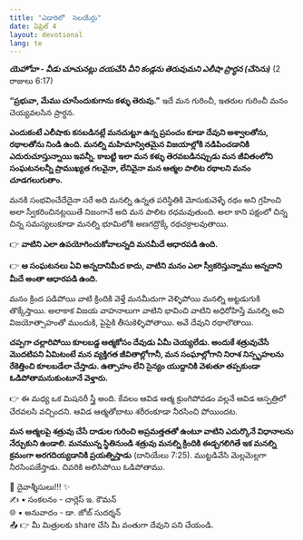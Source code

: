 ```yaml
---
title: "ఎడారిలో  సెలయేర్లు"
date: ఏప్రిల్ 4
layout: devotional
lang: te
---
```


***యెహోవా - వీడు చూచునట్లు దయచేసి వీని కండ్లను తెరువుమని ఎలీషా ప్రార్ధన (చేసెను)*** (2 రాజులు 6:17) 

**“ప్రభువా, మేము చూసేందుకుగాను కళ్ళు తెరువు."** ఇదే మన గురించీ, ఇతరుల గురించీ మనం చెయ్యవలసిన ప్రార్ధన.

 **ఎందుకంటే ఎలీషాకు కనబడినట్లే మనచుట్టూ ఉన్న ప్రపంచం కూడా దేవుని అశ్వాలతోను, రథాలతోను నిండి ఉంది. మనల్ని మహిమాన్వితమైన విజయాల్లోకి నడిపించడానికి ఎదురుచూస్తున్నాయి ఇవన్నీ. కాబట్టి ఇలా మన కళ్ళు తెరవబడినప్పుడు మన జీవితంలోని సంఘటనలన్నీ ప్రాముఖ్యత గలవైనా, లేనివైనా మన ఆత్మల పాలిట రథాలని మనం చూడగలుగుతాం.**

మనకి సంభవించేదేదైనా సరే అది మనల్ని ఉన్నత పరిస్థితికి మోసుకువెళ్ళే రథం అని గ్రహించి అలా స్వీకరించినట్లయితే నిజంగానే అది మన పాలిట రధమవుతుంది. అలా కాని పక్షంలో చిన్న చిన్న సమస్యలుకూడా మనల్ని భూమిలోకి అణగద్రొక్కే రథచక్రాలవుతాయి. 

👉 **వాటిని ఎలా ఉపయోగించుకోవాలన్నది మనమీదే ఆధారపడి ఉంది.**

👉 **ఆ సంఘటనలు ఏవి అన్నదానిమీద కాదు, వాటిని మనం ఎలా స్వీకరిస్తున్నాము అన్నదాని మీదే అంతా ఆధారపడి ఉంది.**

 మనం క్రింద పడిపోయి వాటి క్రిందికి వెళ్తే మనమీదుగా వెళ్ళిపోయి మనల్ని అట్టడుగుకి తొక్కేస్తాయి. అలాకాక విజయ వాహనాలుగా వాటిని భావించి వాటిని అధిరోహిస్తే మనల్ని అవి విజయోత్సాహంతో ముందుకి, పైపైకి తీసుకెళ్ళిపోతాయి. అవే దేవుని రథాలౌతాయి.

**చప్పగా చల్లారిపోయి కూలబడ్డ ఆత్మకోసం దేవుడు ఏమీ చెయ్యలేడు. అందుకే శత్రువుచేసే మొదటిపని ఏమిటంటే మన వ్యక్తిగత జీవితాల్లోగానీ, మన సంఘాల్లోగాని నిరాశ నిస్పృహలను రేకెత్తించి కూలబడేలా చేస్తాడు. ఉత్సాహం లేని సైన్యం యుద్దానికి వెళుతూ తప్పకుండా ఓడిపోతామనుకుంటూనే వెళ్తారు.**

👉 ఈ మధ్య ఒక మిషనరీ స్త్రీ అంది. కేవలం ఆవిడ ఆత్మ క్రుంగిపోవడం వల్లనే ఆవిడ ఆస్పత్రిలో చేరవలసి వచ్చిందని. ఆవిడ ఆత్మతోబాటు శరీరంకూడా నీరసించి పోయిందట. 

**మన ఆత్మలపై శత్రువు చేసే దాడుల గురించి అప్రమత్తతతో ఉంటూ వాటిని ఎదుర్కొనే విధానాలను నేర్చుకుని ఉండాలి. మనమున్న స్థితినుండి శత్రువు మనల్ని క్రిందికి ఈడ్చగలిగితే ఇక మనల్ని క్రమంగా అరగదియ్యడానికి ప్రయత్నిస్తాడు**
 (దానియేలు 7:25). ముట్టడివేసి మెల్లమెల్లగా నీరసింపజేస్తాడు. చివరికి అలిసిపోయి ఓడిపోతాము.


<div class="blessing">🙏 <span class="bless-text">దైవాశ్శీసులు!!!</span> ✨</div>

<div class="credit">✍️ <span class="credit-text">▪ సంకలనం - చార్లెస్ ఇ. కౌమన్</span></div>
<div class="credit">🌐 <span class="credit-text">▪ అనువాదం - డా. జోబ్ సుదర్శన్</span></div>


<div class="share">📤 👉 <span class="share-text">మీ మిత్రులకు share చేసి మీ వంతుగా దేవుని పని చేయండి.</span></div>
